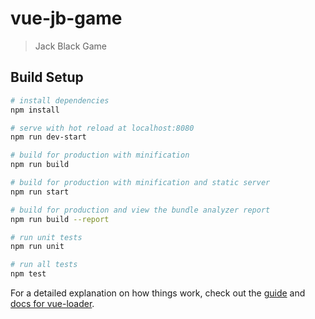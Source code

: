 # vue-jb-game

> Jack Black Game

## Build Setup

``` bash
# install dependencies
npm install

# serve with hot reload at localhost:8080
npm run dev-start

# build for production with minification
npm run build

# build for production with minification and static server
npm run start

# build for production and view the bundle analyzer report
npm run build --report

# run unit tests
npm run unit

# run all tests
npm test
```

For a detailed explanation on how things work, check out the [guide](http://vuejs-templates.github.io/webpack/) and [docs for vue-loader](http://vuejs.github.io/vue-loader).
